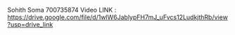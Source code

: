 Sohith Soma
700735874
Video LINK : https://drive.google.com/file/d/1wlW6JablypFH7mJ_uFvcs12LudkjthRb/view?usp=drive_link
